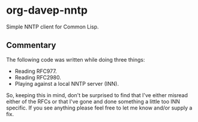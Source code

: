 # org-davep-nntp

Simple NNTP client for Common Lisp.

## Commentary

The following code was written while doing three things:

- Reading RFC977.
- Reading RFC2980.
- Playing against a local NNTP server (INN).

So, keeping this in mind, don't be surprised to find that I've either
misread either of the RFCs or that I've gone and done something a little too
INN specific. If you see anything please feel free to let me know and/or
supply a fix.

[//]: # (README.md ends here)
